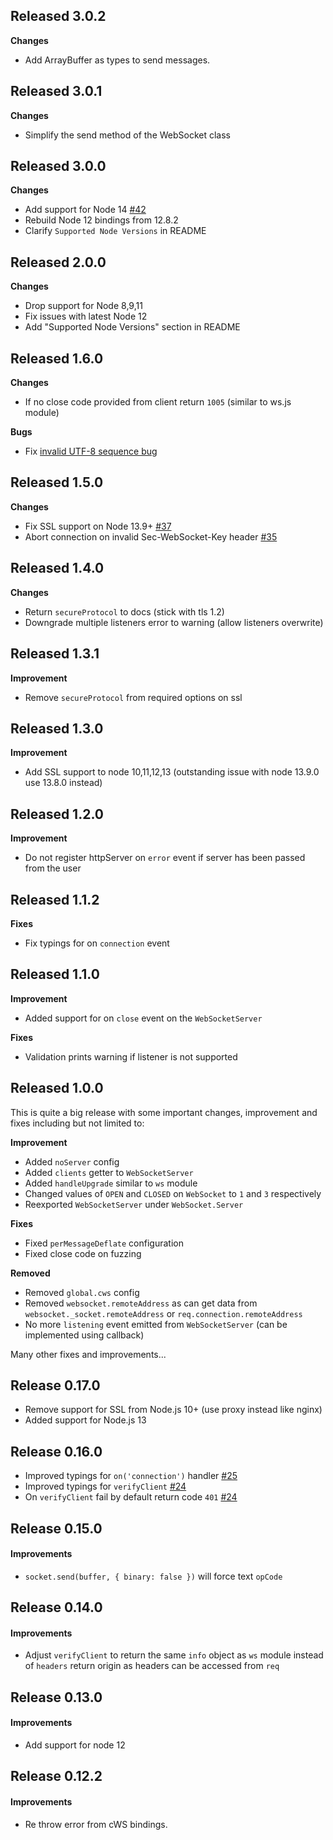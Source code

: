 ## Released 3.0.2

**Changes**
* Add ArrayBuffer as types to send messages.

## Released 3.0.1

**Changes**
* Simplify the send method of the WebSocket class

## Released 3.0.0

**Changes**
* Add support for Node 14 [#42](https://github.com/ClusterWS/cWS/pull/42) 
* Rebuild Node 12 bindings from 12.8.2
* Clarify `Supported Node Versions` in README

## Released 2.0.0

**Changes**
* Drop support for Node 8,9,11
* Fix issues with latest Node 12
* Add "Supported Node Versions" section in README

## Released 1.6.0

**Changes**
* If no close code provided from client return `1005` (similar to ws.js module)

**Bugs**
* Fix [invalid UTF-8 sequence bug](https://github.com/ClusterWS/cWS/issues/39)

## Released 1.5.0

**Changes**
* Fix SSL support on Node 13.9+ [#37](https://github.com/ClusterWS/cWS/pull/37)
* Abort connection on invalid Sec-WebSocket-Key header [#35](https://github.com/ClusterWS/cWS/pull/35)

## Released 1.4.0

**Changes**
* Return `secureProtocol` to docs (stick with tls 1.2)
* Downgrade multiple listeners error to warning (allow listeners overwrite)

## Released 1.3.1

**Improvement**
* Remove `secureProtocol` from required options on ssl

## Released 1.3.0

**Improvement**
* Add SSL support to node 10,11,12,13 (outstanding issue with node 13.9.0 use 13.8.0 instead)

## Released 1.2.0

**Improvement**
* Do not register httpServer on `error` event if server has been passed from the user

## Released 1.1.2

**Fixes**
* Fix typings for on `connection` event

## Released 1.1.0

**Improvement**
* Added support for on `close` event on the `WebSocketServer`

**Fixes**
* Validation prints warning if listener is not supported

## Released 1.0.0

This is quite a big release with some important changes, improvement and fixes including but not limited to:

**Improvement**
* Added `noServer` config
* Added `clients` getter to `WebSocketServer`
* Added `handleUpgrade` similar to `ws` module
* Changed values of `OPEN` and `CLOSED` on `WebSocket` to `1` and `3` respectively
* Reexported `WebSocketServer` under `WebSocket.Server`

**Fixes**
* Fixed `perMessageDeflate` configuration
* Fixed close code on fuzzing

**Removed**
* Removed `global.cws` config
* Removed `websocket.remoteAddress` as can get data from `websocket._socket.remoteAddress` or `req.connection.remoteAddress`
* No more `listening` event emitted from `WebSocketServer` (can be implemented using callback)

Many other fixes and improvements...

## Release 0.17.0

* Remove support for SSL from Node.js 10+ (use proxy instead like nginx)
* Added support for Node.js 13

## Release 0.16.0

* Improved typings for `on('connection')` handler [#25](https://github.com/ClusterWS/cWS/pull/25)
* Improved typings for `verifyClient` [#24](https://github.com/ClusterWS/cWS/pull/24)
* On `verifyClient` fail by default return code `401` [#24](https://github.com/ClusterWS/cWS/pull/24)

## Release 0.15.0
#### Improvements
* `socket.send(buffer, { binary: false })` will force text `opCode`

## Release 0.14.0
#### Improvements
* Adjust `verifyClient` to return the same `info` object as `ws` module instead of `headers` return origin as headers can be accessed from `req`

## Release 0.13.0
#### Improvements
* Add support for node 12

## Release 0.12.2
#### Improvements
* Re throw error from cWS bindings.

